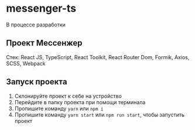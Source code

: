 # messenger-ts
В процессе разработки
## Проект Мессенжер
Стек: React JS, TypeScript, React Toolkit, React Router Dom, Formik, Axios, SCSS, Webpack
## Запуск проекта
1) Склонируйте проект к себе на устройство
2) Перейдите в папку проекта при помощи терминала
3) Пропишите команду ```yarn``` или ```npm i```
4) Пропишите команду ```yarn start``` или ```npm run start```, чтобы запустить проект
